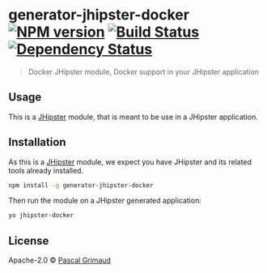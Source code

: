 # generator-jhipster-docker [![NPM version][npm-image]][npm-url] [![Build Status][travis-image]][travis-url] [![Dependency Status][daviddm-image]][daviddm-url]
> Docker JHipster module, Docker support in your JHipster application


## Usage

This is a [JHipster](http://jhipster.github.io/) module, that is meant to be use in a JHipster application.


## Installation

As this is a [JHipster](http://jhipster.github.io/) module, we expect you have JHipster and its related tools already installed.

```bash
npm install -g generator-jhipster-docker
```

Then run the module on a JHipster generated application:

```bash
yo jhipster-docker
```


## License

Apache-2.0 © [Pascal Grimaud](https://twitter.com/pascalgrimaud)

[npm-image]: https://badge.fury.io/js/generator-jhipster-docker.svg
[npm-url]: https://npmjs.org/package/generator-jhipster-docker
[travis-image]: https://travis-ci.org/pascalgrimaud/generator-jhipster-docker.svg?branch=master
[travis-url]: https://travis-ci.org/pascalgrimaud/generator-jhipster-docker
[daviddm-image]: https://david-dm.org/pascalgrimaud/generator-jhipster-docker.svg?theme=shields.io
[daviddm-url]: https://david-dm.org/pascalgrimaud/generator-jhipster-docker

